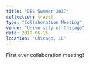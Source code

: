 ```yaml
---
title: "DES Summer 2017"
collection: travel
type: "Collaboration Meeting"
venue: "University of Chicago"
date: 2017-06-16
location: "Chicago, IL"
---
```

First ever collaboration meeting!
